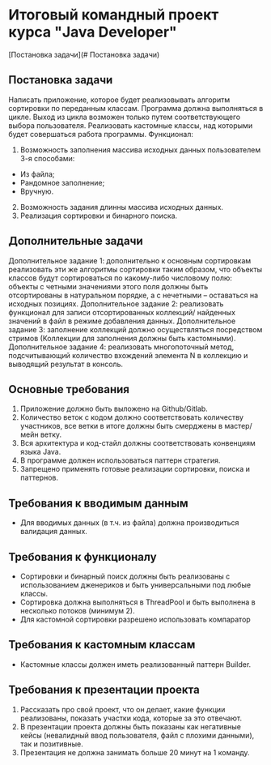 # Итоговый командный проект курса "Java Developer"
[Постановка задачи](# Постановка задачи)
## Постановка задачи
Написать приложение, которое будет реализовывать алгоритм сортировки по переданным классам. Программа должна выполняться в цикле. Выход из цикла возможен только путем соответствующего выбора пользователя. Реализовать кастомные классы, над которыми будет совершаться работа программы.
Функционал:
1) Возможность заполнения массива исходных данных пользователем 3-я способами:
- Из файла;
- Рандомное заполнение;
- Вручную.
2) Возможность задания длинны массива исходных данных.
3) Реализация сортировки и бинарного поиска.

## Дополнительные задачи
Дополнительное задание 1: дополнительно к основным сортировкам реализовать эти же алгоритмы сортировки таким образом, что объекты классов будут сортироваться по какому-либо числовому полю: объекты с четными значениями этого поля должны быть отсортированы в натуральном порядке, а с нечетными – оставаться на исходных позициях.
Дополнительное задание 2: реализовать функционал для записи отсортированных коллекций/ найденных значений в файл в режиме добавления данных.
Дополнительное задание 3: заполнение коллекций должно осуществляться посредством стримов (Коллекции для заполнения должны быть кастомными).
Дополнительное задание 4: реализовать многопоточный метод, подсчитывающий количество вхождений элемента N в коллекцию и выводящий результат в консоль.

## Основные требования
1) Приложение должно быть выложено на Github/Gitlab.
2) Количество веток с кодом должно соответствовать количеству участников, все ветки в итоге должны быть смерджены в мастер/мейн ветку.
3) Вся архитектура и код-стайл должны соответствовать конвенциям языка Java.
4) В программе должен использоваться паттерн стратегия.
5) Запрещено применять готовые реализации сортировки, поиска и паттернов.

## Требования к вводимым данным
- Для вводимых данных (в т.ч. из файла) должна производиться валидация данных.

## Требования к функционалу 
- Сортировки и бинарный поиск должны быть реализованы с использованием дженериков и быть универсальными под любые классы.
- Сортировка должна выполняться в ThreadPool и быть выполнена в несколько потоков (минимум 2).
- Для кастомной сортировки разрешено использовать компаратор

## Требования к кастомным классам
- Кастомные классы должен иметь реализованный паттерн Builder.

## Требования к презентации проекта
1) Рассказать про свой проект, что он делает, какие функции реализованы, показать участки кода, которые за это отвечают.
2) В презентации проекта должны быть показаны как негативные кейсы (невалидный ввод пользователя, файл с плохими данными), так и позитивные.
3) Презентация не должна занимать больше 20 минут на 1 команду.
